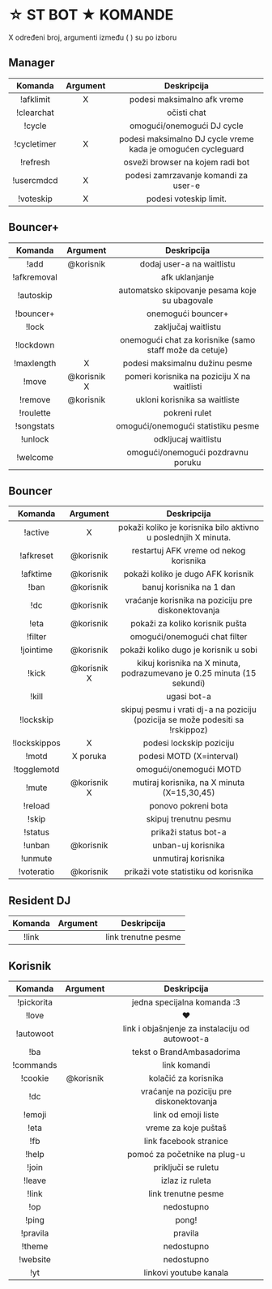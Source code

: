 ☆ ST BOT ★ KOMANDE
====================

X određeni broj,
argumenti između ( ) su po izboru


Manager
-------

|Komanda | Argument |  Deskripcija |
|:------:|:---------:|:--------------------------------------:|
|!afklimit | X | podesi maksimalno afk vreme |
|!clearchat | |očisti chat |
|!cycle | | omogući/onemogući DJ cycle |
|!cycletimer | X | podesi maksimalno DJ cycle vreme kada je omogućen cycleguard |
|!refresh | |  osveži browser na kojem radi bot |
|!usercmdcd | X | podesi zamrzavanje komandi za user-e |
|!voteskip | X | podesi voteskip limit. |

Bouncer+
--------

|Komanda | Argument |  Deskripcija |
|:------:|:---------:|:--------------------------------------:|
|!add | @korisnik | dodaj user-a na waitlistu |
|!afkremoval | | afk uklanjanje |
|!autoskip | | automatsko skipovanje pesama koje su ubagovale |
|!bouncer+ | | onemogući bouncer+ |
|!lock | | zaključaj waitlistu |
|!lockdown | | onemogući chat za korisnike (samo staff može da cetuje) |
|!maxlength | X | podesi maksimalnu dužinu pesme |
|!move | @korisnik X | pomeri korisnika na poziciju X na waitlisti |
|!remove | @korisnik | ukloni korisnika sa waitliste |
|!roulette | | pokreni rulet |
|!songstats | | omogući/onemogući statistiku pesme |
|!unlock | | odkljucaj waitlistu |
|!welcome | | omogući/onemogući pozdravnu poruku |

Bouncer
-------

|Komanda | Argument|  Deskripcija |
|:------:|:---------:|:--------------------------------------:|
|!active | X | pokaži koliko je korisnika bilo aktivno u poslednjih X minuta. |
|!afkreset | @korisnik | restartuj AFK vreme od nekog korisnika |
|!afktime| @korisnik | pokaži koliko je dugo AFK korisnik |
|!ban | @korisnik | banuj korisnika na 1 dan |
|!dc | @korisnik | vraćanje korisnika na poziciju pre diskonektovanja |
|!eta | @korisnik | pokaži za koliko korisnik pušta |
|!filter | | omogući/onemogući chat filter |
|!jointime | @korisnik | pokaži koliko dugo je korisnik u sobi |
|!kick | @korisnik X | kikuj korisnika na X minuta, podrazumevano je  0.25 minuta (15 sekundi) |
|!kill | | ugasi bot-a |
|!lockskip |  | skipuj pesmu i vrati dj-a na poziciju (pozicija se može podesiti sa !rskippoz) |
|!lockskippos | X | podesi lockskip poziciju |
|!motd | X poruka | podesi MOTD (X=interval) |
|!togglemotd | | omogući/onemogući MOTD |
|!mute | @korisnik X | mutiraj korisnika, na X minuta (X=15,30,45) |
|!reload | | ponovo pokreni bota |
|!skip | | skipuj trenutnu pesmu |
|!status | | prikaži status bot-a |
|!unban | @korisnik | unban-uj korisnika |
|!unmute | | unmutiraj korisnika |
|!voteratio | @korisnik | prikaži vote statistiku od korisnika |

Resident DJ
-----------

|Komanda | Argument |  Deskripcija |
|:------:|:---------:|:--------------------------------------:|
|!link | | link trenutne pesme



Korisnik
----

|Komanda | Argument |  Deskripcija |
|:------:|:---------:|:--------------------------------------:|
|!pickorita | | jedna specijalna komanda :3 |
|!love | | ♥ |
|!autowoot | | link i objašnjenje za instalaciju od autowoot-a |
|!ba | | tekst o BrandAmbasadorima |
|!commands | | link komandi |
|!cookie | @korisnik | kolačić za korisnika |
|!dc| | vraćanje na poziciju pre diskonektovanja  |
|!emoji | | link od emoji liste |
|!eta | | vreme za koje puštaš |
|!fb | | link facebook stranice |
|!help | | pomoć za početnike na plug-u |
|!join | | priključi se ruletu |
|!leave | | izlaz iz ruleta |
|!link | | link trenutne pesme |
|!op | | nedostupno |
|!ping | | pong! |
|!pravila | | pravila |
|!theme | | nedostupno |
|!website | | nedostupno |
|!yt | | linkovi youtube kanala |
